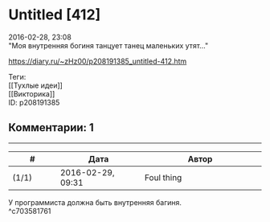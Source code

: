 Untitled [412]
==============

  
2016-02-28, 23:08  
 "Моя внутренняя богиня танцует танец маленьких утят..."   
  
<https://diary.ru/~zHz00/p208191385_untitled-412.htm>  
  
Теги:  
[[Тухлые идеи]]  
[[Викторика]]  
ID: p208191385  


Комментарии: 1
--------------

  


---



|         #         |              Дата              |                     Автор                     |           ID           |
| --- | --- | --- | --- |
| (1/1) | 2016-02-29, 09:31 | Foul thing | c703581761 |

  
 У программиста должна быть внутренняя багиня.   
 ^c703581761